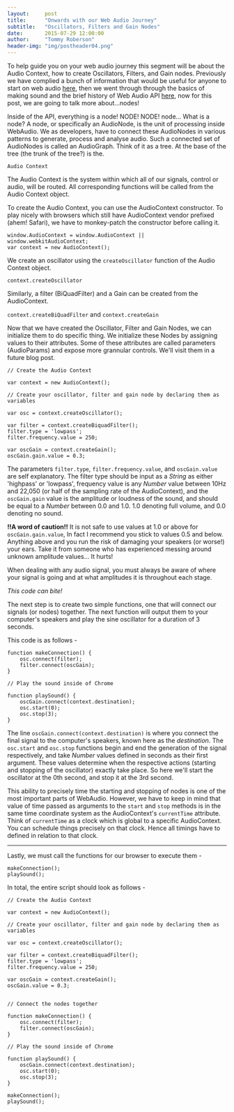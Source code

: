 ```yaml
---
layout:     post
title:      "Onwards with our Web Audio Journey"
subtitle:   "Oscillators, Filters and Gain Nodes"
date:       2015-07-29 12:00:00
author:     "Tommy Roberson"
header-img: "img/postheader04.png"
---
```


To help guide you on your web audio journey this segment will be about the Audio Context, how to create Oscillators, Filters, and Gain nodes. Previously we have complied a bunch of information that would be useful for anyone to start on web audio
[here](http://sonoport.github.io/2015/06/08/learning-web-audio-api/), then we went through through the basics of making sound and the brief history of Web Audio API [here](http://sonoport.github.io/2015/07/06/more-on-web-audio-api/), now for this post, we are going to talk more about...nodes!

Inside of the API, everything is a node! NODE! NODE! node... What is a node? A node, or specifically an AudioNode, is the unit of processing inside WebAudio. We as developers, have to connect these AudioNodes in various patterns to generate, process and analyse audio. Such a connected set of AudioNodes is called an AudioGraph. Think of it as a tree. At the base of the tree (the trunk of the tree?) is the.

`Audio Context`

The Audio Context is the system within which all of our signals, control or audio, will be routed. All corresponding functions will be called from the Audio Context object.

To create the Audio Context, you can use the AudioContext constructor. To play nicely with browsers which still have AudioContext vendor prefixed (ahem! Safari), we have to monkey-patch the constructor before calling it.

```
window.AudioContext = window.AudioContext || window.webkitAudioContext;
var context = new AudioContext();
```

We create an oscillator using the `createOscillator` function of the Audio Context object.

`context.createOscillator`

Similarly, a filter (BiQuadFilter) and a Gain can be created from the AudioContext.

`context.createBiQuadFilter` and `context.createGain`

Now that we have created the Oscillator, Filter and Gain Nodes, we can initialize them to do specific thing. We initialize these Nodes by assigning values to their attributes. Some of these attributes are called parameters (AudioParams) and expose more grannular controls. We'll visit them in a future blog post.

```
// Create the Audio Context

var context = new AudioContext();

// Create your oscillator, filter and gain node by declaring them as variables

var osc = context.createOscillator();

var filter = context.createBiquadFilter();
filter.type = 'lowpass';
filter.frequency.value = 250;

var oscGain = context.createGain();
oscGain.gain.value = 0.3;
```

The parameters `filter.type`, `filter.frequency.value`, and `oscGain.value` are self explanatory. The filter type should be input as a _String_ as either 'highpass' or 'lowpass', frequency value is any _Number_ value between 10Hz and 22,050 (or half of the sampling rate of the AudioContext), and the `oscGain.gain` value is the amplitude or loudness of the sound, and should be equal to a _Number_ between 0.0 and 1.0. 1.0 denoting full volume, and 0.0 denoting no sound.

__!!A word of caution!!__ It is not safe to use values at 1.0 or above for `oscGain.gain.value`, In fact I recommend you stick to values 0.5 and below. Anything above and you run the risk of damaging your speakers (or worse!) your ears. Take it from someone who has experienced messing around unknown amplitude values... It hurts!

When dealing with any audio signal, you must always be aware of where your signal is going and at what amplitudes it is throughout each stage.

_This code can bite!_

The next step is to create two simple functions, one that will connect our signals (or nodes) together. The next function will output them to your computer's speakers and play the sine oscillator for a duration of 3 seconds.

This code is as follows -

```
function makeConnection() {
    osc.connect(filter);
    filter.connect(oscGain);
}

// Play the sound inside of Chrome

function playSound() {
    oscGain.connect(context.destination);
    osc.start(0);
    osc.stop(3);
}

```

The line `oscGain.connect(context.destination)` is where you connect the final signal to the computer's speakers, known here as the _destination_. The `osc.start` and `osc.stop` functions begin and end the generation of the signal respectively, and take _Number_ values defined in seconds as their first argument. These values determine when the respective actions (starting and stopping of the oscillator) exactly take place. So here we'll start the oscillator at the 0th second, and stop it at the 3rd second.

This ability to precisely time the starting and stopping of nodes is one of the most important parts of WebAudio. However, we have to keep in mind that value of time passed as arguments to the `start` and `stop` methods is in the same time coordinate system as the AudioContext's `currentTime` attribute. Think of `currentTime` as a clock which is global to a specific AudioContext. You can schedule things precisely on that clock. Hence all timings have to defined in relation to that clock.

---
Lastly, we must call the functions for our browser to execute them -

```
makeConnection();
playSound();
```

In total, the entire script should look as follows -

```
// Create the Audio Context

var context = new AudioContext();

// Create your oscillator, filter and gain node by declaring them as variables

var osc = context.createOscillator();

var filter = context.createBiquadFilter();
filter.type = 'lowpass';
filter.frequency.value = 250;

var oscGain = context.createGain();
oscGain.value = 0.3;


// Connect the nodes together

function makeConnection() {
    osc.connect(filter);
    filter.connect(oscGain);
}

// Play the sound inside of Chrome

function playSound() {
    oscGain.connect(context.destination);
    osc.start(0);
    osc.stop(3);
}

makeConnection();
playSound();
```

